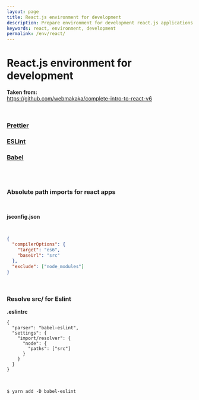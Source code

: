 ```yaml
---
layout: page
title: React.js environment for development
description: Prepare environment for development react.js applications
keywords: react, environment, development
permalink: /env/react/
---
```


# React.js environment for development

**Taken from:**  
https://github.com/webmakaka/complete-intro-to-react-v6

<br/>

### <a href="/env/prettier/">Prettier</a>

### <a href="/env/eslint/react/">ESLint</a>

### <a href="/env/babel/">Babel</a>

<br/>

<br/>

### Absolute path imports for react apps

<br/>

**jsconfig.json**

<br/>

```json
{
  "compilerOptions": {
    "target": "es6",
    "baseUrl": "src"
  },
  "exclude": ["node_modules"]
}
```

<br/>

### Resolve src/ for Eslint

**.eslintrc**

```
{
  "parser": "babel-eslint",
  "settings": {
    "import/resolver": {
      "node": {
        "paths": ["src"]
      }
    }
  }
}
```

<br/>

    $ yarn add -D babel-eslint
